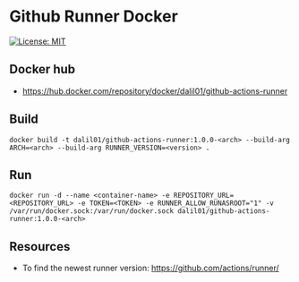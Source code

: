 # Github Runner Docker

[![License: MIT](https://img.shields.io/badge/License-MIT-yellow.svg)](https://github.com/dalil01/github-runner-docker/blob/main/LICENSE)

## Docker hub

- https://hub.docker.com/repository/docker/dalil01/github-actions-runner

## Build

```
docker build -t dalil01/github-actions-runner:1.0.0-<arch> --build-arg ARCH=<arch> --build-arg RUNNER_VERSION=<version> .
```

## Run

```
docker run -d --name <container-name> -e REPOSITORY_URL=<REPOSITORY_URL> -e TOKEN=<TOKEN> -e RUNNER_ALLOW_RUNASROOT="1" -v /var/run/docker.sock:/var/run/docker.sock dalil01/github-actions-runner:1.0.0-<arch>
```

## Resources

- To find the newest runner version: https://github.com/actions/runner/